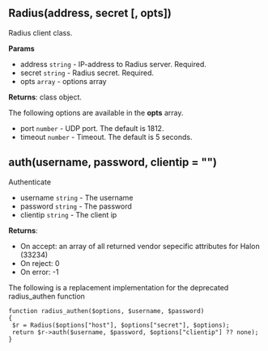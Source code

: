 ## Radius(address, secret [, opts])
Radius client class.

**Params**

- address `string` - IP-address to Radius server. Required.
- secret `string` - Radius secret. Required.
- opts `array` - options array

**Returns**: class object.

The following options are available in the **opts** array.

- port `number` - UDP port. The default is 1812.
- timeout `number` - Timeout. The default is 5 seconds.

## auth(username, password, clientip = "")
Authenticate

- username `string` - The username
- password `string` - The password
- clientip `string` - The client ip

**Returns**:

* On accept: an array of all returned vendor sepecific attributes for Halon (33234)
* On reject: 0
* On error: -1

The following is a replacement implementation for the deprecated radius_authen function

```
function radius_authen($options, $username, $password)
{
 $r = Radius($options["host"], $options["secret"], $options);
 return $r->auth($username, $password, $options["clientip"] ?? none);
}
```
